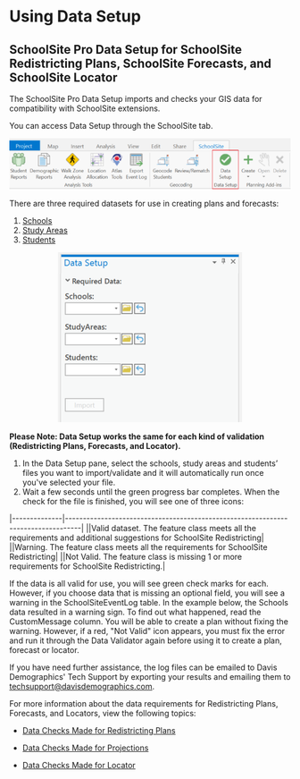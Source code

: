 # Using Data Setup
## SchoolSite Pro Data Setup for SchoolSite Redistricting Plans, SchoolSite Forecasts, and SchoolSite Locator
The SchoolSite Pro Data Setup imports and checks your GIS data for compatibility with SchoolSite extensions. 

You can access Data Setup through the SchoolSite tab.

<p align="center">
  <img src="datasetup.png">
</p>

There are three required datasets for use in creating plans and forecasts:
1.	[Schools](../dataManagement/createData/createSchools.md)
2.	[Study Areas](dbutz.github.io/dataManagement/createData/createStudyareas.md) 
3.	[Students](dbutz.github.io/dataManagement/createData/createStudents.md)

<p align="center">
  <img src="requiredData.png">
</p>

**Please Note: Data Setup works the same for each kind of validation (Redistricting Plans, Forecasts, and Locator).**
1. In the Data Setup pane, select the  schools, study areas and students’ files you want to import/validate and it will automatically run once you've selected your file.
2. Wait a few seconds until the green progress bar completes. When the check for the file is finished, you will see one of three icons:

|--------------|----------------------------------------------------------------------------------|
|[](Valid32.png)|Valid dataset. The feature class meets all the requirements and additional suggestions for SchoolSite Redistricting|
|[](warning.png)|Warning. The feature class meets all the requirements for SchoolSite Redistricting|
|[](Stop32.png)|Not Valid. The feature class is missing 1 or more requirements for SchoolSite Redistricting.|

If the data is all valid for use, you will see green check marks for each.
However, if you choose data that is missing an optional field, you will see a warning in the SchoolSiteEventLog table. In the example below, the Schools data resulted in a warning sign. To find out what happened, read the CustomMessage column. You will be able to create a plan without fixing the warning. However, if a red, "Not Valid" icon appears, you must fix the error and run it through the Data Validator again before using it to create a plan, forecast or locator.



If you have need further assistance, the log files can be emailed to Davis Demographics' Tech Support by exporting your results and emailing them to techsupport@davisdemographics.com.

For more information about the data requirements for Redistricting Plans, Forecasts, and Locators, view the following topics:

* [Data Checks Made for Redistricting Plans](checkRedistrict.md)

* [Data Checks Made for Projections](checkProjections.md)

* [Data Checks Made for Locator](checkLocator.md)
 
 
